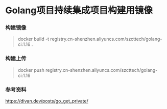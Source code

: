 # Golang项目持续集成项目构建用镜像

### 构建镜像
> docker build -t registry.cn-shenzhen.aliyuncs.com/szcttech/golang-ci:1.16 .

### 构建上传
> docker push registry.cn-shenzhen.aliyuncs.com/szcttech/golang-ci:1.16

### 参考资料

https://divan.dev/posts/go_get_private/